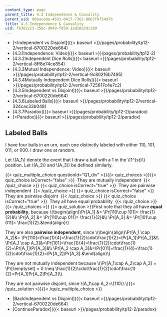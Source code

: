 ```yaml
---
content_type: page
parent_title: 4.3 Independence & Causality
parent_uid: 90eace8a-4b31-0417-7362-8667f8f3497b
title: 4.3 Independence & Causality
uid: f63022c5-35bc-d949-fd50-1ad10a3dc289
---
```


*   [\<Independent vs Disjoint]({{< baseurl >}}/pages/probability/tp12-2/vertical-6700220de664)
*   [4.3.1Independence: Video]({{< baseurl >}}/pages/probability/tp12-2)
*   [4.3.2Independent Dice Rolls]({{< baseurl >}}/pages/probability/tp12-2/vertical-8ff8e74ce854)
*   [4.3.3Mutual Independence: Video]({{< baseurl >}}/pages/probability/tp12-2/vertical-9c80216b7495)
*   [4.3.4Mutually Independent Dice Rolls]({{< baseurl >}}/pages/probability/tp12-2/vertical-725617c4e7c2)
*   [4.3.5Independent vs Disjoint]({{< baseurl >}}/pages/probability/tp12-2/vertical-6700220de664)
*   [4.3.6Labeled Balls]({{< baseurl >}}/pages/probability/tp12-2/vertical-324cac33b048)
*   [4.3.7Paradox]({{< baseurl >}}/pages/probability/tp12-2/paradox)
*   [\>Paradox]({{< baseurl >}}/pages/probability/tp12-2/paradox)

Labeled Balls
-------------

  

I have four balls in an urn, each one distinctly labeled with either 110, 101, 011, or 000. I draw one at random.

Let \\(A\_1\\) denote the event that I draw a ball with a 1 in the \\(1^{st}\\) position. Let \\(A\_2\\) and \\(A\_3\\) be defined similarly.

{{< quiz_multiple_choice questionId="Q1_div" >}}{{< quiz_choices >}}{{< quiz_choice isCorrect="false" >}}&nbsp; They are mutually independent &nbsp;{{< /quiz_choice >}}
{{< quiz_choice isCorrect="true" >}}&nbsp; They are pairwise independent &nbsp;{{< /quiz_choice >}}
{{< quiz_choice isCorrect="false" >}}&nbsp; They are pairwise disjoint &nbsp;{{< /quiz_choice >}}
{{< quiz_choice isCorrect="true" >}}&nbsp; They all have equal probability &nbsp;{{< /quiz_choice >}}{{< /quiz_choices >}}
{{< quiz_solution >}}First note that they all have **equal probability**, because \\(\\begin{align}\\Pr\[A\_1\] &= \\Pr\[110\\cup 101\]= \\frac{1}{2}&\\\\ \\Pr\[A\_2\] &= \\Pr\[110\\cup 011\]= \\frac{1}{2}&\\\\ \\Pr\[A\_3\] &= \\Pr\[101\\cup 011\]= \\frac{1}{2}.&\\end{align}\\)

They are also **pairwise independent**, since \\(\\begin{align}\\Pr\[A\_1 \\cap A\_2\]&= \\Pr\[110\]=\\frac{1}{4}=\\frac{1}{2}\\cdot\\frac{1}{2}=\\Pr\[A\_1\]\\Pr\[A\_2\]&\\\\ \\Pr\[A\_1 \\cap A\_3\]&=\\Pr\[101\]=\\frac{1}{4}=\\frac{1}{2}\\cdot\\frac{1}{2}=\\Pr\[A\_1\]\\Pr\[A\_3\]&\\\\ \\Pr\[A\_2 \\cap A\_3\]&=\\Pr\[011\]=\\frac{1}{4}=\\frac{1}{2}\\cdot\\frac{1}{2}=\\Pr\[A\_2\]\\Pr\[A\_3\].&\\end{align}\\)

They are not mutually independent because \\(\\Pr\[A\_1\\cap A\_2\\cap A\_3\] = \\Pr\[\\emptyset\] = 0 \\neq \\frac{1}{2}\\cdot\\frac{1}{2}\\cdot\\frac{1}{2}=Pr\[A\_1\]Pr\[A\_2\]Pr\[A\_3\]\\).

They are not pairwise disjoint, since \\(A\_1\\cap A\_2=\\{110\\}.\\){{< /quiz_solution >}}{{< /quiz_multiple_choice >}}

*   [BackIndependent vs Disjoint]({{< baseurl >}}/pages/probability/tp12-2/vertical-6700220de664)
*   [ContinueParadox]({{< baseurl >}}/pages/probability/tp12-2/paradox)